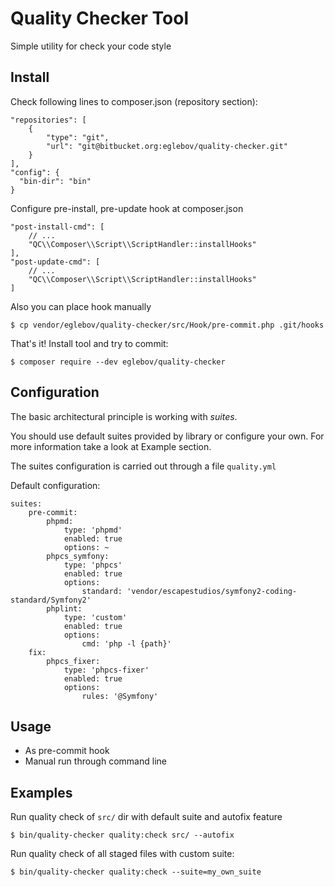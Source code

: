Quality Checker Tool
====================

Simple utility for check your code style

Install
-------

Check following lines to composer.json (repository section):

    "repositories": [
        {
            "type": "git",
            "url": "git@bitbucket.org:eglebov/quality-checker.git"
        }
    ],
    "config": {
      "bin-dir": "bin"
    }

Configure pre-install, pre-update hook at composer.json

    "post-install-cmd": [
        // ...
        "QC\\Composer\\Script\\ScriptHandler::installHooks"
    ],
    "post-update-cmd": [
        // ...  
        "QC\\Composer\\Script\\ScriptHandler::installHooks"
    ]
    
Also you can place hook manually

    $ cp vendor/eglebov/quality-checker/src/Hook/pre-commit.php .git/hooks

That's it! Install tool and try to commit:

    $ composer require --dev eglebov/quality-checker
    
Configuration
-------------

The basic architectural principle is working with _suites_. 

You should use default suites provided by library or configure your own. For more information take a look at Example section.

The suites configuration is carried out through a file `quality.yml`

Default configuration:

```
suites:
    pre-commit:
        phpmd:
            type: 'phpmd'
            enabled: true
            options: ~
        phpcs_symfony:
            type: 'phpcs'
            enabled: true
            options:
                standard: 'vendor/escapestudios/symfony2-coding-standard/Symfony2'
        phplint:
            type: 'custom'
            enabled: true
            options:
                cmd: 'php -l {path}'
    fix:
        phpcs_fixer:
            type: 'phpcs-fixer'
            enabled: true
            options:
                rules: '@Symfony'
```

Usage
-----

* As pre-commit hook
* Manual run through command line

Examples
--------

Run quality check of `src/` dir with default suite and autofix feature 

    $ bin/quality-checker quality:check src/ --autofix

Run quality check of all staged files with custom suite:

    $ bin/quality-checker quality:check --suite=my_own_suite




